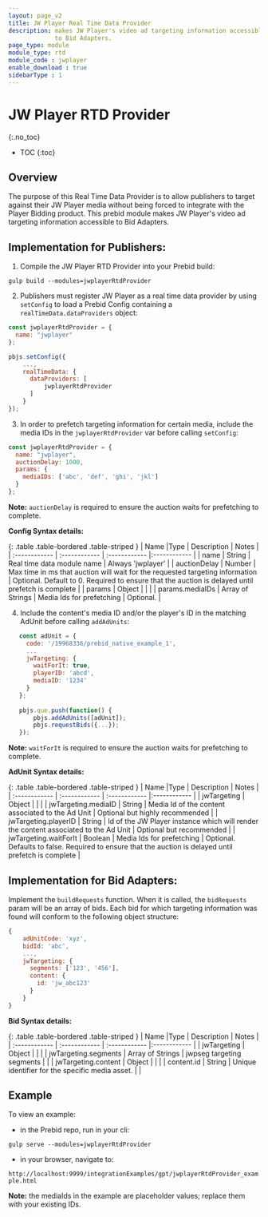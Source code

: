 ```yaml
---
layout: page_v2
title: JW Player Real Time Data Provider
description: makes JW Player's video ad targeting information accessible 
             to Bid Adapters.
page_type: module
module_type: rtd
module_code : jwplayer
enable_download : true
sidebarType : 1
---
```


# JW Player RTD Provider
{:.no_toc}

* TOC
{:toc}

## Overview

The purpose of this Real Time Data Provider is to allow publishers to target against their JW Player media without 
being forced to integrate with the Player Bidding product. This prebid module makes JW Player's video ad targeting information accessible 
to Bid Adapters.

## Implementation for Publishers:

1) Compile the JW Player RTD Provider into your Prebid build:

`gulp build --modules=jwplayerRtdProvider`

2) Publishers must register JW Player as a real time data provider by using `setConfig` to load a Prebid Config containing a `realTimeData.dataProviders` object:

```javascript
const jwplayerRtdProvider = {
  name: "jwplayer"
};

pbjs.setConfig({
    ...,
    realTimeData: {
      dataProviders: [
          jwplayerRtdProvider
      ]
    }
});
``` 

3) In order to prefetch targeting information for certain media, include the media IDs in the `jwplayerRtdProvider` var before calling `setConfig`:

```javascript
const jwplayerRtdProvider = {
  name: "jwplayer",
  auctionDelay: 1000,
  params: {
    mediaIDs: ['abc', 'def', 'ghi', 'jkl']
  }
};
```

**Note:** `auctionDelay` is required to ensure the auction waits for prefetching to complete.

**Config Syntax details:**

{: .table .table-bordered .table-striped }
| Name  |Type | Description   | Notes  |
| :------------ | :------------ | :------------ |:------------ |
| name | String | Real time data module name | Always 'jwplayer' |
| auctionDelay  | Number | Max time in ms that auction will wait for the requested targeting information | Optional. Default to 0. Required to ensure that the auction is delayed until prefetch is complete |
| params | Object | | |
| params.mediaIDs | Array of Strings | Media Ids for prefetching | Optional. |

4) Include the content's media ID and/or the player's ID in the matching AdUnit before calling `addAdUnits`:

```javascript
   const adUnit = {
     code: '/19968336/prebid_native_example_1',
     ...
     jwTargeting: {
       waitForIt: true,
       playerID: 'abcd',
       mediaID: '1234'
     }
   };
   
   pbjs.que.push(function() {
       pbjs.addAdUnits([adUnit]);
       pbjs.requestBids({...});
   });
```

**Note:** `waitForIt` is required to ensure the auction waits for prefetching to complete.

**AdUnit Syntax details:**

{: .table .table-bordered .table-striped }
| Name  |Type | Description   | Notes  |
| :------------ | :------------ | :------------ |:------------ |
| jwTargeting | Object | | |
| jwTargeting.mediaID | String | Media Id of the content associated to the Ad Unit | Optional but highly recommended |
| jwTargeting.playerID | String | Id of the JW Player instance which will render the content associated to the Ad Unit | Optional but recommended |
| jwTargeting.waitForIt | Boolean | Media Ids for prefetching | Optional. Defaults to false. Required to ensure that the auction is delayed until prefetch is complete |

## Implementation for Bid Adapters:

Implement the `buildRequests` function. When it is called, the `bidRequests` param will be an array of bids.
Each bid for which targeting information was found will conform to the following object structure:

```javascript
{
    adUnitCode: 'xyz',
    bidId: 'abc',
    ...,
    jwTargeting: {
      segments: ['123', '456'],
      content: {
        id: 'jw_abc123'
      }
    }
}
```
  
**Bid Syntax details:**

{: .table .table-bordered .table-striped }
| Name  |Type | Description   | Notes  |
| :------------ | :------------ | :------------ |:------------ |
| jwTargeting | Object | | |
| jwTargeting.segments | Array of Strings | jwpseg targeting segments | |
| jwTargeting.content | Object | | |
| content.id | String | Unique identifier for the specific media asset. | |
  
## Example

To view an example:
 
- in the Prebid repo, run in your cli:

`gulp serve --modules=jwplayerRtdProvider`

- in your browser, navigate to:

`http://localhost:9999/integrationExamples/gpt/jwplayerRtdProvider_example.html`

**Note:** the mediaIds in the example are placeholder values; replace them with your existing IDs.